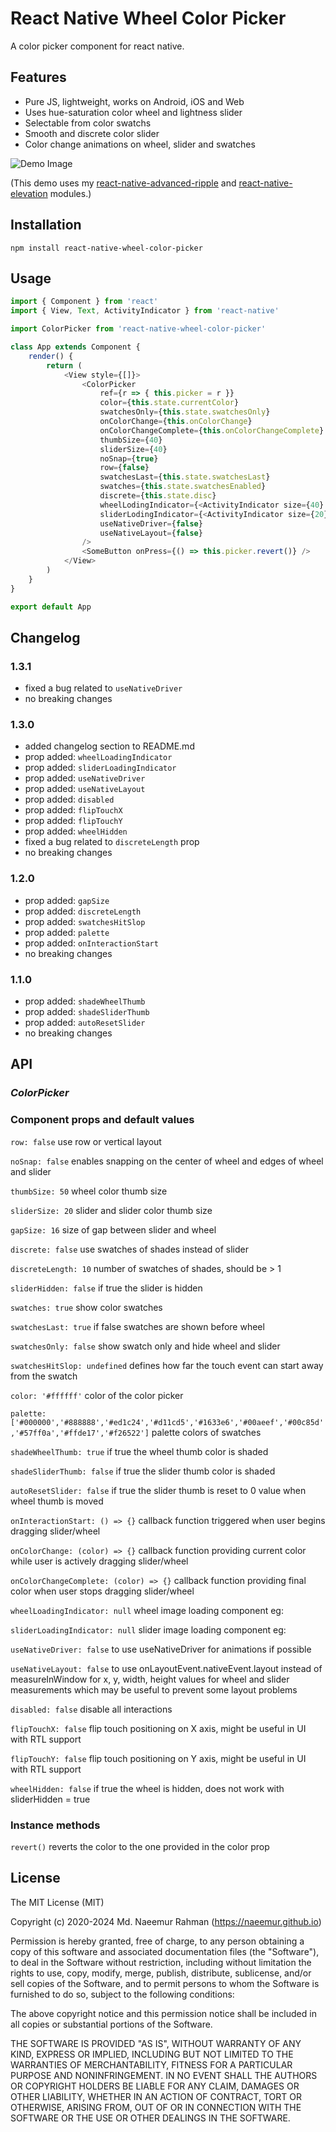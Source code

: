 # React Native Wheel Color Picker

A color picker component for react native.

## Features
- Pure JS, lightweight, works on Android, iOS and Web
- Uses hue-saturation color wheel and lightness slider
- Selectable from color swatchs
- Smooth and discrete color slider
- Color change animations on wheel, slider and swatches

![Demo Image](https://naeemur.github.io/asset-bucket/rn-wheel-color-picker.gif)

(This demo uses my [react-native-advanced-ripple](https://github.com/Naeemur/react-native-advanced-ripple) and [react-native-elevation](https://github.com/Naeemur/react-native-elevation) modules.)

## Installation

```
npm install react-native-wheel-color-picker
```

## Usage

```js
import { Component } from 'react'
import { View, Text, ActivityIndicator } from 'react-native'

import ColorPicker from 'react-native-wheel-color-picker'

class App extends Component {
    render() {
        return (
            <View style={[]}>
                <ColorPicker
                    ref={r => { this.picker = r }}
                    color={this.state.currentColor}
                    swatchesOnly={this.state.swatchesOnly}
                    onColorChange={this.onColorChange}
                    onColorChangeComplete={this.onColorChangeComplete}
                    thumbSize={40}
                    sliderSize={40}
                    noSnap={true}
                    row={false}
                    swatchesLast={this.state.swatchesLast}
                    swatches={this.state.swatchesEnabled}
                    discrete={this.state.disc}
                    wheelLodingIndicator={<ActivityIndicator size={40} />}
                    sliderLodingIndicator={<ActivityIndicator size={20} />}
                    useNativeDriver={false}
                    useNativeLayout={false}
                />
                <SomeButton onPress={() => this.picker.revert()} />
            </View>
        )
    }
}

export default App
```

## Changelog

### 1.3.1
- fixed a bug related to `useNativeDriver`
- no breaking changes

### 1.3.0
- added changelog section to README.md
- prop added: `wheelLoadingIndicator`
- prop added: `sliderLoadingIndicator`
- prop added: `useNativeDriver`
- prop added: `useNativeLayout`
- prop added: `disabled`
- prop added: `flipTouchX`
- prop added: `flipTouchY`
- prop added: `wheelHidden`
- fixed a bug related to `discreteLength` prop
- no breaking changes

### 1.2.0
- prop added: `gapSize`
- prop added: `discreteLength`
- prop added: `swatchesHitSlop`
- prop added: `palette`
- prop added: `onInteractionStart`
- no breaking changes

### 1.1.0
- prop added: `shadeWheelThumb`
- prop added: `shadeSliderThumb`
- prop added: `autoResetSlider`
- no breaking changes

## API

### ***ColorPicker***

### Component props and default values
`row: false` use row or vertical layout

`noSnap: false` enables snapping on the center of wheel and edges of wheel and slider

`thumbSize: 50` wheel color thumb size

`sliderSize: 20` slider and slider color thumb size

`gapSize: 16` size of gap between slider and wheel

`discrete: false` use swatches of shades instead of slider

`discreteLength: 10` number of swatches of shades, should be > 1

`sliderHidden: false` if true the slider is hidden

`swatches: true` show color swatches

`swatchesLast: true` if false swatches are shown before wheel

`swatchesOnly: false` show swatch only and hide wheel and slider

`swatchesHitSlop: undefined` defines how far the touch event can start away from the swatch

`color: '#ffffff'` color of the color picker

`palette: ['#000000','#888888','#ed1c24','#d11cd5','#1633e6','#00aeef','#00c85d','#57ff0a','#ffde17','#f26522']` palette colors of swatches

`shadeWheelThumb: true` if true the wheel thumb color is shaded

`shadeSliderThumb: false` if true the slider thumb color is shaded

`autoResetSlider: false` if true the slider thumb is reset to 0 value when wheel thumb is moved

`onInteractionStart: () => {}` callback function triggered when user begins dragging slider/wheel

`onColorChange: (color) => {}` callback function providing current color while user is actively dragging slider/wheel

`onColorChangeComplete: (color) => {}` callback function providing final color when user stops dragging slider/wheel

`wheelLoadingIndicator: null` wheel image loading component eg: <ActivityIndicator />

`sliderLoadingIndicator: null` slider image loading component eg: <ActivityIndicator />

`useNativeDriver: false` to use useNativeDriver for animations if possible

`useNativeLayout: false` to use onLayoutEvent.nativeEvent.layout instead of measureInWindow for x, y, width, height values for wheel and slider measurements which may be useful to prevent some layout problems

`disabled: false` disable all interactions

`flipTouchX: false` flip touch positioning on X axis, might be useful in UI with RTL support

`flipTouchY: false` flip touch positioning on Y axis, might be useful in UI with RTL support

`wheelHidden: false` if true the wheel is hidden, does not work with sliderHidden = true

### Instance methods
`revert()` reverts the color to the one provided in the color prop

## License
The MIT License (MIT)

Copyright (c) 2020-2024 Md. Naeemur Rahman (https://naeemur.github.io)

Permission is hereby granted, free of charge, to any person obtaining a copy
of this software and associated documentation files (the "Software"), to deal
in the Software without restriction, including without limitation the rights
to use, copy, modify, merge, publish, distribute, sublicense, and/or sell
copies of the Software, and to permit persons to whom the Software is
furnished to do so, subject to the following conditions:

The above copyright notice and this permission notice shall be included in
all copies or substantial portions of the Software.

THE SOFTWARE IS PROVIDED "AS IS", WITHOUT WARRANTY OF ANY KIND, EXPRESS OR
IMPLIED, INCLUDING BUT NOT LIMITED TO THE WARRANTIES OF MERCHANTABILITY,
FITNESS FOR A PARTICULAR PURPOSE AND NONINFRINGEMENT. IN NO EVENT SHALL THE
AUTHORS OR COPYRIGHT HOLDERS BE LIABLE FOR ANY CLAIM, DAMAGES OR OTHER
LIABILITY, WHETHER IN AN ACTION OF CONTRACT, TORT OR OTHERWISE, ARISING FROM,
OUT OF OR IN CONNECTION WITH THE SOFTWARE OR THE USE OR OTHER DEALINGS IN
THE SOFTWARE.
